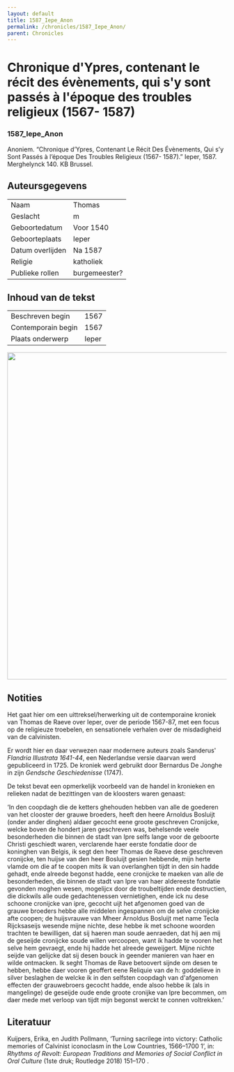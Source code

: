 ```yaml
---
layout: default
title: 1587_Iepe_Anon
permalink: /chronicles/1587_Iepe_Anon/
parent: Chronicles
--- 
```



# Chronique d'Ypres, contenant le récit des évènements, qui s'y sont passés à l'époque des troubles religieux (1567- 1587) 

### 1587_Iepe_Anon 

Anoniem. “Chronique d’Ypres, Contenant Le Récit Des Évènements, Qui s’y Sont Passés à l’époque Des Troubles Religieux (1567- 1587).” Ieper, 1587. Merghelynck 140. KB Brussel. 

## Auteursgegevens 

| | | 
| --------------- | --------------- | 
| Naam | Thomas  | de Raeve_
| Geslacht | m | 
| Geboortedatum | Voor 1540 | 
| Geboorteplaats | Ieper | 
| Datum overlijden | Na 1587 | 
| Religie | katholiek | 
| Publieke rollen | burgemeester? | 

## Inhoud van de tekst 

| | | 
| --------------- | --------------- | 
| Beschreven begin | 1567 | 
| Contemporain begin | 1567 | 
| Plaats onderwerp | Ieper | 

[<img src="..\..\barplots_chronicles\1587_Iepe_Anon.jpg" width="750"/>](..\..\barplots_chronicles\1587_Iepe_Anon.jpg) 

## Notities 

Het gaat hier om een uittreksel/herwerking uit de contemporaine kroniek van
Thomas de Raeve over Ieper, over de periode 1567-87, met een focus op de
religieuze troebelen, en sensationele verhalen over de misdadigheid van de calvinisten. 

Er wordt hier en daar verwezen naar modernere auteurs zoals Sanderus'  *Flandria Illustrata 1641-44*, een Nederlandse versie daarvan werd gepubliceerd in 1725. De kroniek werd gebruikt door Bernardus De Jonghe in zijn *Gendsche Geschiedenisse* (1747).

De tekst bevat een opmerkelijk voorbeeld van de handel in kronieken en relieken nadat de bezittingen van de kloosters waren genaast:

‘In den coopdagh die de ketters ghehouden hebben van alle de goederen van het clooster der grauwe broeders, heeft den heere Arnoldus Bosluijt (onder ander dinghen) aldaer gecocht eene groote geschreven Cronijcke, welcke boven de hondert jaren geschreven was, behelsende veele besonderheden die binnen de stadt van Ipre selfs lange voor de geboorte Christi geschiedt waren, verclarende haer eerste fondatie door de koninghen van Belgis, ik segt den heer Thomas de Raeve dese geschreven cronijcke, ten huijse van den heer Bosluijt gesien hebbende, mijn herte vlamde om die af te coopen mits ik van overlanghen tijdt in den sin hadde gehadt, ende alreede begonst hadde, eene cronijcke te maeken van alle de besonderheden, die binnen de stadt van Ipre van haer aldereeste fondatie gevonden moghen wesen, mogelijcx door de troubeltijden ende destructien, die dickwils alle oude gedachtenessen vernietighen, ende ick nu dese schoone cronijcke van ipre, gecocht uijt het afgenomen goed van de grauwe broeders hebbe alle middelen ingespannen om de selve cronijcke afte coopen; de huijsvrauwe van Mheer Arnoldus Bosluijt met name Tecla Rijcksaseijs wesende mijne nichte, dese hebbe ik met schoone woorden trachten te bewilligen, dat sij haeren man soude aenraeden, dat hij aen mij de geseijde cronijcke soude willen vercoopen, want ik hadde te vooren het selve hem gevraegt, ende hij hadde het alreede geweijgert. Mijne nichte seijde van gelijcke dat sij desen bouck in geender manieren van haer en wilde ontmacken. Ik seght Thomas de Rave betoovert sijnde om desen te hebben, hebbe daer vooren geoffert eene Reliquie van de h: goddelieve in silver beslaghen de welcke ik in den selfsten coopdagh van d'afgenomen effecten der grauwebroers gecocht hadde, ende alsoo hebbe ik (als in mangelinge) de geseijde oude ende groote cronijke van Ipre becommen, om daer mede met verloop van tijdt mijn begonst werckt te connen voltrekken.’



## Literatuur 
Kuijpers, Erika, en Judith Pollmann, ‘Turning sacrilege into victory: Catholic memories of Calvinist iconoclasm in the Low Countries, 1566–1700 1’, in: *Rhythms of Revolt: European Traditions and Memories of Social Conflict in Oral Culture* (1ste druk; Routledge 2018) 151–170 .

